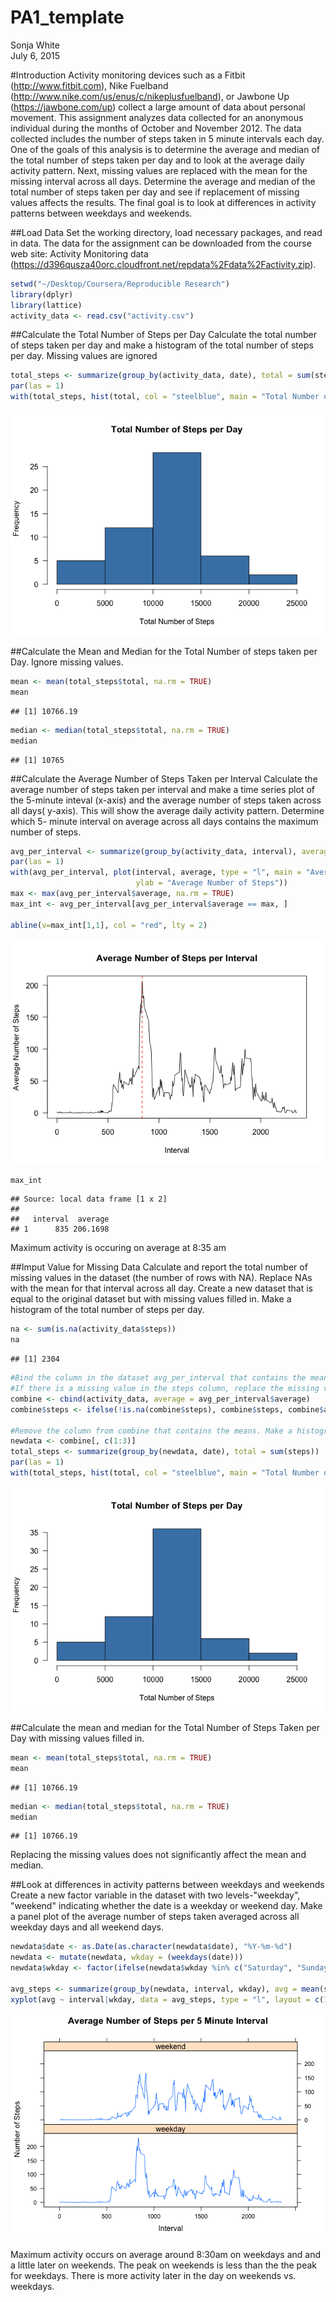 # PA1_template
Sonja White  
July 6, 2015  


#Introduction
Activity monitoring devices such as a Fitbit (http://www.fitbit.com), Nike Fuelband (http://www.nike.com/us/enus/c/nikeplusfuelband), or Jawbone Up (https://jawbone.com/up) collect a large amount of data about personal movement. This assignment analyzes data collected for an anonymous individual during the months of October and November 2012. The data collected includes the number of steps taken in 5 minute intervals each day. One of the goals of this analysis is to determine the average and median of the total number of steps taken per day and to look at the average daily activity pattern. Next, missing values are replaced with the mean for the missing interval across all days. Determine the average and median of the total number of steps taken per day and see if replacement of missing values affects the results. The final goal is to look at differences in activity patterns between weekdays and weekends.



##Load Data
Set the working directory, load necessary packages, and read in data. The data for the assignment can be downloaded from the course web site: Activity Monitoring data (https://d396qusza40orc.cloudfront.net/repdata%2Fdata%2Factivity.zip).

```r
setwd("~/Desktop/Coursera/Reproducible Research")
library(dplyr)
library(lattice)
activity_data <- read.csv("activity.csv")
```
##Calculate the Total Number of Steps per Day
Calculate the total number of steps taken per day and make a histogram of the total number of steps per day. 
Missing values are ignored

```r
total_steps <- summarize(group_by(activity_data, date), total = sum(steps))
par(las = 1)
with(total_steps, hist(total, col = "steelblue", main = "Total Number of Steps per Day", xlab = "Total Number of Steps"))
```

![](PA1_template_files/figure-html/total-1.png) 

##Calculate the Mean and Median for the Total Number of steps taken per Day. Ignore missing values.

```r
mean <- mean(total_steps$total, na.rm = TRUE)
mean
```

```
## [1] 10766.19
```

```r
median <- median(total_steps$total, na.rm = TRUE)
median
```

```
## [1] 10765
```

##Calculate the Average Number of Steps Taken per Interval
Calculate the average number of steps taken per interval and make a time series plot of the 5-minute inteval (x-axis) and the 
average number of steps taken across all days( y-axis).  This will show the average daily activity pattern. Determine which 5-
minute interval on average across all days contains the maximum number of steps.

```r
avg_per_interval <- summarize(group_by(activity_data, interval), average = mean(steps, na.rm = TRUE))
par(las = 1)
with(avg_per_interval, plot(interval, average, type = "l", main = "Average Number of Steps per Interval", xlab = "Interval", 
                            ylab = "Average Number of Steps"))
max <- max(avg_per_interval$average, na.rm = TRUE)
max_int <- avg_per_interval[avg_per_interval$average == max, ]

abline(v=max_int[1,1], col = "red", lty = 2)
```

![](PA1_template_files/figure-html/avg-1.png) 

```r
max_int
```

```
## Source: local data frame [1 x 2]
## 
##   interval  average
## 1      835 206.1698
```


Maximum activity is occuring on average at 8:35 am

##Imput Value for Missing Data
Calculate and report the total number of missing values in the dataset (the number of rows with NA). Replace NAs with the mean for that interval across all day. Create a new dataset that is equal to the original dataset but with missing values filled in. Make a histogram of the total number of steps per day. 

```r
na <- sum(is.na(activity_data$steps))
na
```

```
## [1] 2304
```

```r
#Bind the column in the dataset avg_per_interval that contains the mean for each interval to the original dataset.
#If there is a missing value in the steps column, replace the missing value with the mean for that interval
combine <- cbind(activity_data, average = avg_per_interval$average)
combine$steps <- ifelse(!is.na(combine$steps), combine$steps, combine$average)

#Remove the column from combine that contains the means. Make a histogram of the total number of steps per day.
newdata <- combine[, c(1:3)]
total_steps <- summarize(group_by(newdata, date), total = sum(steps))
par(las = 1)
with(total_steps, hist(total, col = "steelblue", main = "Total Number of Steps per Day", xlab = "Total Number of Steps"))
```

![](PA1_template_files/figure-html/missing-1.png) 

##Calculate the mean and median for the Total Number of Steps Taken per Day with missing values filled in.

```r
mean <- mean(total_steps$total, na.rm = TRUE)
mean
```

```
## [1] 10766.19
```

```r
median <- median(total_steps$total, na.rm = TRUE)
median
```

```
## [1] 10766.19
```
Replacing the missing values does not significantly affect the mean and median.

##Look at differences in activity patterns between weekdays and weekends
Create a new factor variable in the dataset with two levels-"weekday", "weekend" indicating whether the date is a weekday or weekend day. Make a panel plot of the average number of steps taken averaged across all weekday days  and all weekend days.

```r
newdata$date <- as.Date(as.character(newdata$date), "%Y-%m-%d")
newdata <- mutate(newdata, wkday = (weekdays(date)))
newdata$wkday <- factor(ifelse(newdata$wkday %in% c("Saturday", "Sunday"), "weekend", "weekday"))

avg_steps <- summarize(group_by(newdata, interval, wkday), avg = mean(steps, na.rm = TRUE))
xyplot(avg ~ interval|wkday, data = avg_steps, type = "l", layout = c(1,2), xlab = "Interval", ylab = "Number of Steps", main = "Average Number of Steps per 5 Minute Interval")
```

![](PA1_template_files/figure-html/day-1.png) 

Maximum activity occurs on average around 8:30am on weekdays and and a little later on weekends. The peak on weekends is less than the the peak for weekdays. There is more activity later in the day on weekends vs. weekdays.


